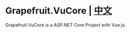 # Grapefruit.VuCore | [中文](/README_zh-CN.md "中文")
Grapefruit.VuCore is a ASP.NET Core Project with Vue.js. 
